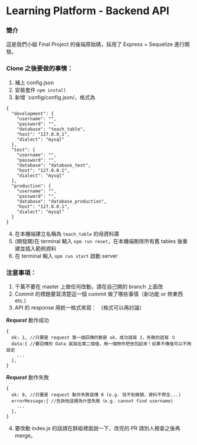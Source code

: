 # Learning Platform - Backend API

### 簡介

這是我們小組 Final Project 的後端原始碼，採用了 Express + Sequelize 進行開發。

### Clone 之後要做的事情：

1. 補上 config.json
2. 安裝套件 `npm install`
3. 新增 `config/config.json/，格式為

```
{
  "development": {
    "username": "",
    "password": "",
    "database": "teach_table",
    "host": "127.0.0.1",
    "dialect": "mysql"
  },
  "test": {
    "username": "",
    "password": "",
    "database": "database_test",
    "host": "127.0.0.1",
    "dialect": "mysql"
  },
  "production": {
    "username": "",
    "password": "",
    "database": "database_production",
    "host": "127.0.0.1",
    "dialect": "mysql"
  }
}
```

4. 在本機端建立名稱為 `teach_table` 的母資料庫
5. (開發期)在 terminal 輸入 `npm run reset`，在本機端刪除所有舊 tables 後重建並插入範例資料
6. 在 terminal 輸入 `npm run start` 啟動 server 

### 注意事項：

1. 千萬不要在 master 上做任何改動，請在自己開的 branch 上面改
2. Commit 的標題要寫清楚這一個 commit 做了哪些事情（新功能 or 修東西 etc.)
3. API 的 response 用統一格式來寫： （格式可以再討論）

**_Request_** 動作成功

```
{
  ok: 1, //只要是 request 第一個回傳的都是 ok，成功就寫 1，失敗的話寫 ０
  data:{ //要回傳的 Data 就寫在第二個值，用一個物件把他包起來！如果不傳值可以不用設定
    ...
  },
}
```

**_Request_** 動作失敗

```
{
  ok: 0, //只要是 request 動作失敗就傳 0 (e.g. 找不到帳號、資料不齊全...)
  errorMessage:{ //告訴他這裡為什麼失敗（e.g. cannot find username)
    ...
  },
}
```

4. 要改動 index.js 的話請在群組裡面說一下，改完的 PR 請別人檢查之後再 merge。

